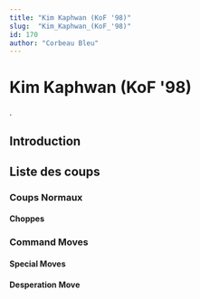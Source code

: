 ```yaml
---
title: "Kim Kaphwan (KoF '98)"
slug:  "Kim_Kaphwan_(KoF_'98)"
id: 170
author: "Corbeau Bleu"
---
```


# Kim Kaphwan (KoF '98)

.

## Introduction

## Liste des coups

### Coups Normaux

#### Choppes

### Command Moves

#### Special Moves

#### Desperation Move

